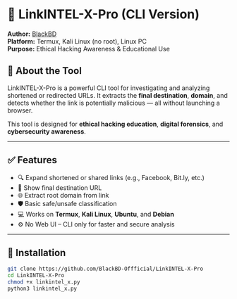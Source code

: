 # 🔗 LinkINTEL-X-Pro (CLI Version)

**Author:** [BlackBD](https://github.com/BlackBD-Offficial)  
**Platform:** Termux, Kali Linux (no root), Linux PC  
**Purpose:** Ethical Hacking Awareness & Educational Use

## 📌 About the Tool

LinkINTEL-X-Pro is a powerful CLI tool for investigating and analyzing shortened or redirected URLs. It extracts the **final destination**, **domain**, and detects whether the link is potentially malicious — all without launching a browser.

This tool is designed for **ethical hacking education**, **digital forensics**, and **cybersecurity awareness**.

---

## ✅ Features

- 🔍 Expand shortened or shared links (e.g., Facebook, Bit.ly, etc.)
- 🧭 Show final destination URL
- 🌐 Extract root domain from link
- 🛡️ Basic safe/unsafe classification
- 💻 Works on **Termux**, **Kali Linux**, **Ubuntu**, and **Debian**
- ⚙️ No Web UI – CLI only for faster and secure analysis

---

## 🚀 Installation

```bash
git clone https://github.com/BlackBD-Offficial/LinkINTEL-X-Pro
cd LinkINTEL-X-Pro
chmod +x linkintel_x.py
python3 linkintel_x.py
